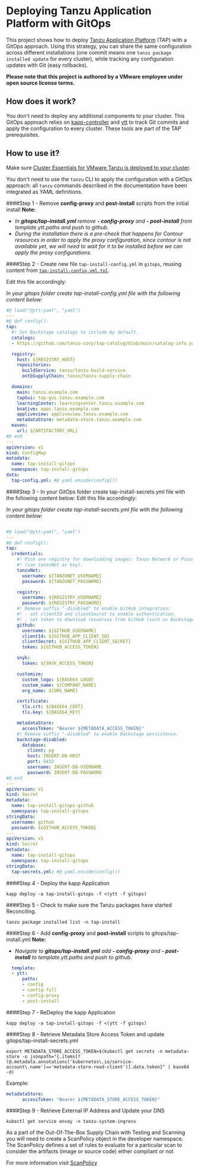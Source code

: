 # Deploying Tanzu Application Platform with GitOps

This project shows how to deploy
[Tanzu Application Platform](https://tanzu.vmware.com/application-platform) (TAP)
with a GitOps approach. Using this strategy, you can share the same configuration
across different installations
(one commit means one `tanzu package installed update` for every cluster),
while tracking any configuration updates with Git (easy rollbacks).

**Please note that this project is authored by a VMware employee under open source license terms.**

## How does it work?

You don't need to deploy any additional components to your cluster.
This GitOps approach relies on [kapp-controller](https://carvel.dev/kapp-controller/)
and [ytt](https://carvel.dev/ytt/) to track Git commits and apply the configuration
to every cluster. These tools are part of the TAP prerequisites.

## How to use it?

Make sure [Cluster Essentials for VMware Tanzu is deployed to your cluster](https://docs.vmware.com/en/Tanzu-Application-Platform/1.0/tap/GUID-install-general.html#install-cluster-essentials-for-vmware-tanzu-2).

You don't need to use the `tanzu` CLI to apply the configuration with a GitOps approach:
all `tanzu` commands described in the documentation have been integrated as YAML definitions.

####Step 1 -  Remove **config-proxy** and **post-install** scripts from the initial install
**Note:** 
- _In **gitops/tap-install.yml** remove **- config-proxy** and **- post-install** from template.ytt.paths and push to github._ 
- _During the installation there is a pre-check that happens for Contour resources in order to apply the proxy configuration, since contour is not available yet, we will need to wait for it to be installed before we can apply the proxy configurations._


####Step 2 - Create new file `tap-install-config.yml` in `gitops`, reusing content from [`tap-install-config.yml.tpl`](gitops/tap-install-config.yml.tmp).

Edit this file accordingly:

_In your gitops folder create tap-install-config.yml file with the following content below:_
```yaml
#@ load("@ytt:yaml", "yaml")
---
#@ def config():
tap:
  #! Set Backstage catalogs to include by default.
  catalogs:
  - https://github.com/tanzu-corp/tap-catalog/blob/main/catalog-info.yaml

  registry:
    host: ${REGISTRY_HOST}
    repositories:
      buildService: tanzu/tanzu-build-service
      ootbSupplyChain: tanzu/tanzu-supply-chain

  domains:
    main: tanzu.example.com
    tapGui: tap-gui.tanzu.example.com
    learningCenter: learningcenter.tanzu.example.com
    knative: apps.tanzu.example.com
    appliveview: appliveview.tanzu.example.com
    metadataStore: metadata-store.tanzu.example.com
  maven:
    url: ${ARTIFACTORY_URL}
#@ end
---
apiVersion: v1
kind: ConfigMap
metadata:
  name: tap-install-gitops
  namespace: tap-install-gitops
data:
  tap-config.yml: #@ yaml.encode(config())
```

####Step 3 - In your GitOps folder create tap-install-secrets.yml file with the following content below:
Edit this file accordingly:

_In your gitops folder create tap-install-secrets.yml file with the following content below:_

```yaml

#@ load("@ytt:yaml", "yaml")
---
#@ def config():
tap:
  credentials:
    #! Pick one registry for downloading images: Tanzu Network or Pivotal Network
    #! (use tanzuNet as key).
    tanzuNet:
      username: ${TANZUNET_USERNAME}
      password: ${TANZUNET_PASSWORD}

    registry:
      username: ${REGISTRY_USERNAME}
      password: ${REGISTRY_PASSWORD}
    #! Remove suffix "-disabled" to enable GitHub integration:
    #! - set clientId and clientSecret to enable authentication,
    #! - set token to download resources from GitHub (such as Backstage catalogs).
    github:
      username: ${GITHUB_USERNAME}
      clientId: ${GITHUB_APP_CLIENT_ID}
      clientSecret: ${GITHUB_APP_CLIENT_SECRET}
      token: ${GITHUB_ACCESS_TOKEN}

    snyk:
      token: ${SNYK_ACCESS_TOKEN}

    customize:
      custom_logo: ${BASE64_LOGO}
      custom_name: ${COMPANY_NAME}
      org_name: ${ORG_NAME}

    certificate:
      tls.crt: ${BASE64_CERT}
      tls.key: ${BASE64_KEY}

    metadataStore:
      accessToken: "Bearer ${METADATA_ACCESS_TOKEN}"
    #! Remove suffix "-disabled" to enable Backstage persistence.
    backstage-disabled:
      database:
        client: pg
        host: INSERT-DB-HOST
        port: 5432
        username: INSERT-DB-USERNAME
        password: INSERT-DB-PASSWORD
#@ end
---
apiVersion: v1
kind: Secret
metadata:
  name: tap-install-gitops-github
  namespace: tap-install-gitops
stringData:
  username: github
  password: ${GITHUB_ACCESS_TOKEN}
---
apiVersion: v1
kind: Secret
metadata:
  name: tap-install-gitops
  namespace: tap-install-gitops
stringData:
  tap-secrets.yml: #@ yaml.encode(config())
```

####Step 4 - Deploy the kapp Application
```shell
kapp deploy -a tap-install-gitops -f <(ytt -f gitops)
```

####Step 5 - Check to make sure the Tanzu packages have started Reconciling. 
```shell
tanzu package installed list -n tap-install
```

####Step 6 - Add **config-proxy** and **post-install** scripts to gitops/tap-install.yml
**Note:**
- _Navigate to **gitops/tap-install.yml** add **- config-proxy** and **- post-install** to template.ytt.paths and push to github._

```yaml
  template:
  - ytt:
      paths:
      - config
      - config-full
      - config-proxy
      - post-install
```

####Step 7 - ReDeploy the kapp Application
```shell
kapp deploy -a tap-install-gitops -f <(ytt -f gitops)
```

####Step 8 - Retrieve Metadata Store Access Token and update gitops/tap-install-secrets.yml
```shell
export METADATA_STORE_ACCESS_TOKEN=$(kubectl get secrets -n metadata-store -o jsonpath="{.items[?(@.metadata.annotations['kubernetes\.io/service-account\.name']=='metadata-store-read-client')].data.token}" | base64 -d)
```

Example:
```yaml
metadataStore:
      accessToken: "Bearer ${METADATA_STORE_ACCESS_TOKEN}"
```


####Step 9 - Retrieve External IP Address and Update your DNS
```shell
kubectl get service envoy -n tanzu-system-ingress
```

As a part of the Out-Of-The-Box Supply Chain with Testing and Scanning you will need to create a ScanPolicy object in the developer namespace. The ScanPolicy defines a set of rules to evaluate for a particular scan to consider the artifacts (image or source code) either compliant or not 


For more information visit [ScanPolicy](https://docs.vmware.com/en/VMware-Tanzu-Application-Platform/1.2/tap/GUID-scc-ootb-supply-chain-testing-scanning.html#scan-policy)